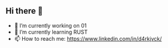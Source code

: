 ## Hi there 👋

- 🔭 I’m currently working on 01
- 🌱 I’m currently learning RUST
- 📫 How to reach me: https://www.linkedin.com/in/d4rkjvck/
<!--
- 💬 Ask me about ...
- ⚡ Fun fact: ...
-->
